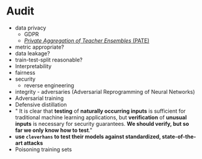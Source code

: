 # Audit

* data privacy
  * GDPR
  * [_Private Aggregation of Teacher Ensembles_ \(PATE\)](http://www.cleverhans.io/privacy/2018/04/29/privacy-and-machine-learning.html)
* metric appropriate?
* data leakage?
* train-test-split reasonable?
* Interpretability
* fairness
* security
  * reverse engineering
*  integrity - adversaries \(Adversarial Reprogramming of Neural Networks\)
  * Adversarial training
  * Defensive distillation
  * " It is clear that **testing** of **naturally occurring inputs** is sufficient for traditional machine learning applications, but **verification** of **unusual inputs** is necessary for security guarantees. **We should verify, but so far we only know how to test**."
  *  **use `cleverhans` to test their models against standardized, state-of-the-art attacks**
* Poisoning training sets



